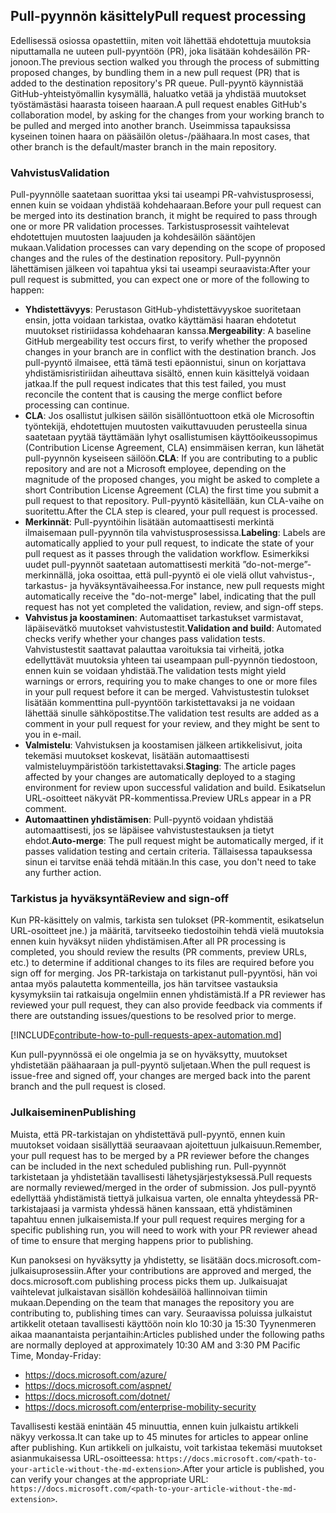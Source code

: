 ## <a name="pull-request-processing"></a><span data-ttu-id="ffcd3-101">Pull-pyynnön käsittely</span><span class="sxs-lookup"><span data-stu-id="ffcd3-101">Pull request processing</span></span>

<span data-ttu-id="ffcd3-102">Edellisessä osiossa opastettiin, miten voit lähettää ehdotettuja muutoksia niputtamalla ne uuteen pull-pyyntöön (PR), joka lisätään kohdesäilön PR-jonoon.</span><span class="sxs-lookup"><span data-stu-id="ffcd3-102">The previous section walked you through the process of submitting proposed changes, by bundling them in a new pull request (PR) that is added to the destination repository's PR queue.</span></span> <span data-ttu-id="ffcd3-103">Pull-pyyntö käynnistää GitHub-yhteistyömallin kysymällä, haluatko vetää ja yhdistää muutokset työstämästäsi haarasta toiseen haaraan.</span><span class="sxs-lookup"><span data-stu-id="ffcd3-103">A pull request enables GitHub's collaboration model, by asking for the changes from your working branch to be pulled and merged into another branch.</span></span> <span data-ttu-id="ffcd3-104">Useimmissa tapauksissa kyseinen toinen haara on pääsäilön oletus-/päähaara.</span><span class="sxs-lookup"><span data-stu-id="ffcd3-104">In most cases, that other branch is the default/master branch in the main repository.</span></span>

### <a name="validation"></a><span data-ttu-id="ffcd3-105">Vahvistus</span><span class="sxs-lookup"><span data-stu-id="ffcd3-105">Validation</span></span>

<span data-ttu-id="ffcd3-106">Pull-pyynnölle saatetaan suorittaa yksi tai useampi PR-vahvistusprosessi, ennen kuin se voidaan yhdistää kohdehaaraan.</span><span class="sxs-lookup"><span data-stu-id="ffcd3-106">Before your pull request can be merged into its destination branch, it might be required to pass through one or more PR validation processes.</span></span> <span data-ttu-id="ffcd3-107">Tarkistusprosessit vaihtelevat ehdotettujen muutosten laajuuden ja kohdesäilön sääntöjen mukaan.</span><span class="sxs-lookup"><span data-stu-id="ffcd3-107">Validation processes can vary depending on the scope of proposed changes and the rules of the destination repository.</span></span> <span data-ttu-id="ffcd3-108">Pull-pyynnön lähettämisen jälkeen voi tapahtua yksi tai useampi seuraavista:</span><span class="sxs-lookup"><span data-stu-id="ffcd3-108">After your pull request is submitted, you can expect one or more of the following to happen:</span></span>

- <span data-ttu-id="ffcd3-109">**Yhdistettävyys**: Perustason GitHub-yhdistettävyyskoe suoritetaan ensin, jotta voidaan tarkistaa, ovatko käyttämäsi haaran ehdotetut muutokset ristiriidassa kohdehaaran kanssa.</span><span class="sxs-lookup"><span data-stu-id="ffcd3-109">**Mergeability**: A baseline GitHub mergeability test occurs first, to verify whether the proposed changes in your branch are in conflict with the destination branch.</span></span> <span data-ttu-id="ffcd3-110">Jos pull-pyyntö ilmaisee, että tämä testi epäonnistui, sinun on korjattava yhdistämisristiriidan aiheuttava sisältö, ennen kuin käsittelyä voidaan jatkaa.</span><span class="sxs-lookup"><span data-stu-id="ffcd3-110">If the pull request indicates that this test failed, you must reconcile the content that is causing the merge conflict before processing can continue.</span></span>
- <span data-ttu-id="ffcd3-111">**CLA**: Jos osallistut julkisen säilön sisällöntuottoon etkä ole Microsoftin työntekijä, ehdotettujen muutosten vaikuttavuuden perusteella sinua saatetaan pyytää täyttämään lyhyt osallistumisen käyttöoikeussopimus (Contribution License Agreement, CLA) ensimmäisen kerran, kun lähetät pull-pyynnön kyseiseen säilöön.</span><span class="sxs-lookup"><span data-stu-id="ffcd3-111">**CLA**: If you are contributing to a public repository and are not a Microsoft employee, depending on the magnitude of the proposed changes, you might be asked to complete a short Contribution License Agreement (CLA) the first time you submit a pull request to that repository.</span></span> <span data-ttu-id="ffcd3-112">Pull-pyyntö käsitellään, kun CLA-vaihe on suoritettu.</span><span class="sxs-lookup"><span data-stu-id="ffcd3-112">After the CLA step is cleared, your pull request is processed.</span></span>
- <span data-ttu-id="ffcd3-113">**Merkinnät**: Pull-pyyntöihin lisätään automaattisesti merkintä ilmaisemaan pull-pyynnön tila vahvistusprosessissa.</span><span class="sxs-lookup"><span data-stu-id="ffcd3-113">**Labeling**: Labels are automatically applied to your pull request, to indicate the state of your pull request as it passes through the validation workflow.</span></span> <span data-ttu-id="ffcd3-114">Esimerkiksi uudet pull-pyynnöt saatetaan automattisesti merkitä ”do-not-merge”-merkinnällä, joka osoittaa, että pull-pyyntö ei ole vielä ollut vahvistus-, tarkastus- ja hyväksyntävaiheessa.</span><span class="sxs-lookup"><span data-stu-id="ffcd3-114">For instance, new pull requests might automatically receive the "do-not-merge" label, indicating that the pull request has not yet completed the validation, review, and sign-off steps.</span></span>
- <span data-ttu-id="ffcd3-115">**Vahvistus ja koostaminen**: Automaattiset tarkastukset varmistavat, läpäisevätkö muutokset vahvistustestit.</span><span class="sxs-lookup"><span data-stu-id="ffcd3-115">**Validation and build**: Automated checks verify whether your changes pass validation tests.</span></span> <span data-ttu-id="ffcd3-116">Vahvistustestit saattavat palauttaa varoituksia tai virheitä, jotka edellyttävät muutoksia yhteen tai useampaan pull-pyynnön tiedostoon, ennen kuin se voidaan yhdistää.</span><span class="sxs-lookup"><span data-stu-id="ffcd3-116">The validation tests might yield warnings or errors, requiring you to make changes to one or more files in your pull request before it can be merged.</span></span> <span data-ttu-id="ffcd3-117">Vahvistustestin tulokset lisätään kommenttina pull-pyyntöön tarkistettavaksi ja ne voidaan lähettää sinulle sähköpostitse.</span><span class="sxs-lookup"><span data-stu-id="ffcd3-117">The validation test results are added as a comment in your pull request for your review, and they might be sent to you in e-mail.</span></span>
- <span data-ttu-id="ffcd3-118">**Valmistelu**: Vahvistuksen ja koostamisen jälkeen artikkelisivut, joita tekemäsi muutokset koskevat, lisätään automaattisesti valmisteluympäristöön tarkistettavaksi.</span><span class="sxs-lookup"><span data-stu-id="ffcd3-118">**Staging**: The article pages affected by your changes are automatically deployed to a staging environment for review upon successful validation and build.</span></span> <span data-ttu-id="ffcd3-119">Esikatselun URL-osoitteet näkyvät PR-kommentissa.</span><span class="sxs-lookup"><span data-stu-id="ffcd3-119">Preview URLs appear in a PR comment.</span></span>
- <span data-ttu-id="ffcd3-120">**Automaattinen yhdistämisen**: Pull-pyyntö voidaan yhdistää automaattisesti, jos se läpäisee vahvistustestauksen ja tietyt ehdot.</span><span class="sxs-lookup"><span data-stu-id="ffcd3-120">**Auto-merge**: The pull request might be automatically merged, if it passes validation testing and certain criteria.</span></span> <span data-ttu-id="ffcd3-121">Tällaisessa tapauksessa sinun ei tarvitse enää tehdä mitään.</span><span class="sxs-lookup"><span data-stu-id="ffcd3-121">In this case, you don't need to take any further action.</span></span>

### <a name="review-and-sign-off"></a><span data-ttu-id="ffcd3-122">Tarkistus ja hyväksyntä</span><span class="sxs-lookup"><span data-stu-id="ffcd3-122">Review and sign-off</span></span>

<span data-ttu-id="ffcd3-123">Kun PR-käsittely on valmis, tarkista sen tulokset (PR-kommentit, esikatselun URL-osoitteet jne.) ja määritä, tarvitseeko tiedostoihin tehdä vielä muutoksia ennen kuin hyväksyt niiden yhdistämisen.</span><span class="sxs-lookup"><span data-stu-id="ffcd3-123">After all PR processing is completed, you should review the results (PR comments, preview URLs, etc.) to determine if additional changes to its files are required before you sign off for merging.</span></span> <span data-ttu-id="ffcd3-124">Jos PR-tarkistaja on tarkistanut pull-pyyntösi, hän voi antaa myös palautetta kommenteilla, jos hän tarvitsee vastauksia kysymyksiin tai ratkaisuja ongelmiin ennen yhdistämistä.</span><span class="sxs-lookup"><span data-stu-id="ffcd3-124">If a PR reviewer has reviewed your pull request, they can also provide feedback via comments if there are outstanding issues/questions to be resolved prior to merge.</span></span>

[!INCLUDE[contribute-how-to-pull-requests-apex-automation.md](contribute-how-to-pull-requests-apex-automation.md)]

<span data-ttu-id="ffcd3-125">Kun pull-pyynnössä ei ole ongelmia ja se on hyväksytty, muutokset yhdistetään päähaaraan ja pull-pyyntö suljetaan.</span><span class="sxs-lookup"><span data-stu-id="ffcd3-125">When the pull request is issue-free and signed off, your changes are merged back into the parent branch and the pull request is closed.</span></span>

### <a name="publishing"></a><span data-ttu-id="ffcd3-126">Julkaiseminen</span><span class="sxs-lookup"><span data-stu-id="ffcd3-126">Publishing</span></span>

<span data-ttu-id="ffcd3-127">Muista, että PR-tarkistajan on yhdistettävä pull-pyyntö, ennen kuin muutokset voidaan sisällyttää seuraavaan ajoitettuun julkaisuun.</span><span class="sxs-lookup"><span data-stu-id="ffcd3-127">Remember, your pull request has to be merged by a PR reviewer before the changes can be included in the next scheduled publishing run.</span></span> <span data-ttu-id="ffcd3-128">Pull-pyynnöt tarkistetaan ja yhdistetään tavallisesti lähetysjärjestyksessä.</span><span class="sxs-lookup"><span data-stu-id="ffcd3-128">Pull requests are normally reviewed/merged in the order of submission.</span></span> <span data-ttu-id="ffcd3-129">Jos pull-pyyntö edellyttää yhdistämistä tiettyä julkaisua varten, ole ennalta yhteydessä PR-tarkistajaasi ja varmista yhdessä hänen kanssaan, että yhdistäminen tapahtuu ennen julkaisemista.</span><span class="sxs-lookup"><span data-stu-id="ffcd3-129">If your pull request requires merging for a specific publishing run, you will need to work with your PR reviewer ahead of time to ensure that merging happens prior to publishing.</span></span>

<span data-ttu-id="ffcd3-130">Kun panoksesi on hyväksytty ja yhdistetty, se lisätään docs.microsoft.com-julkaisuprosessiin.</span><span class="sxs-lookup"><span data-stu-id="ffcd3-130">After your contributions are approved and merged, the docs.microsoft.com publishing process picks them up.</span></span> <span data-ttu-id="ffcd3-131">Julkaisuajat vaihtelevat julkaistavan sisällön kohdesäilöä hallinnoivan tiimin mukaan.</span><span class="sxs-lookup"><span data-stu-id="ffcd3-131">Depending on the team that manages the repository you are contributing to, publishing times can vary.</span></span> <span data-ttu-id="ffcd3-132">Seuraavissa poluissa julkaistut artikkelit otetaan tavallisesti käyttöön noin klo 10:30 ja 15:30 Tyynenmeren aikaa maanantaista perjantaihin:</span><span class="sxs-lookup"><span data-stu-id="ffcd3-132">Articles published under the following paths are normally deployed at approximately 10:30 AM and 3:30 PM Pacific Time, Monday-Friday:</span></span>

- https://docs.microsoft.com/azure/
- https://docs.microsoft.com/aspnet/
- https://docs.microsoft.com/dotnet/
- https://docs.microsoft.com/enterprise-mobility-security

<span data-ttu-id="ffcd3-133">Tavallisesti kestää enintään 45 minuuttia, ennen kuin julkaistu artikkeli näkyy verkossa.</span><span class="sxs-lookup"><span data-stu-id="ffcd3-133">It can take up to 45 minutes for articles to appear online after publishing.</span></span> <span data-ttu-id="ffcd3-134">Kun artikkeli on julkaistu, voit tarkistaa tekemäsi muutokset asianmukaisessa URL-osoitteessa: `https://docs.microsoft.com/<path-to-your-article-without-the-md-extension>`.</span><span class="sxs-lookup"><span data-stu-id="ffcd3-134">After your article is published, you can verify your changes at the appropriate URL: `https://docs.microsoft.com/<path-to-your-article-without-the-md-extension>`.</span></span>
